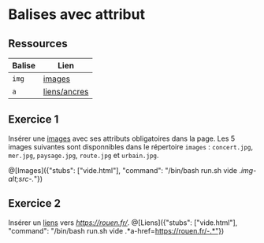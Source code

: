 # Balises avec attribut

## Ressources
|Balise|Lien|
|------|----|
|`img`|[images](https://www.w3schools.com/tags/tag_img.asp)|
|`a`|[liens/ancres](https://www.w3schools.com/tags/tag_a.asp)|

## Exercice 1

Insérer une [images](https://www.w3schools.com/tags/tag_img.asp) avec ses attributs obligatoires dans la page. Les 5 images suivantes sont disponnibles dans le répertoire `images` : `concert.jpg`, `mer.jpg`, `paysage.jpg`, `route.jpg` et `urbain.jpg`.

@[Images]({"stubs": ["vide.html"], "command": "/bin/bash run.sh vide .*img-alt;src-.*"})

## Exercice 2

Insérer un [liens](https://www.w3schools.com/tags/tag_a.asp) vers *https://rouen.fr/*.
@[Liens]({"stubs": ["vide.html"], "command": "/bin/bash run.sh vide .*a-href=https://rouen.fr/-.*"})
